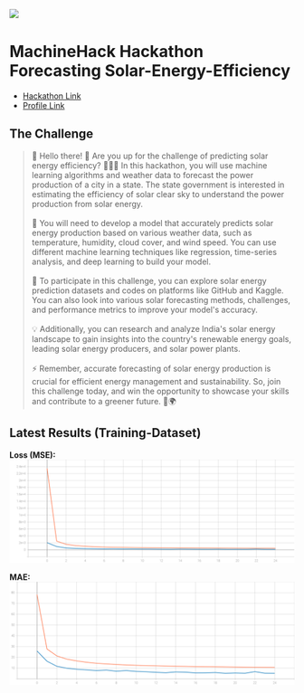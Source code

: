 ![](https://images.pexels.com/photos/159397/solar-panel-array-power-sun-electricity-159397.jpeg?auto=compress&cs=tinysrgb&w=1260&h=750&dpr=2)
# MachineHack Hackathon<br>Forecasting Solar-Energy-Efficiency
- [Hackathon Link](https://machinehack.com/hackathons/forecasting_solar_energy_efficiency_engage_in_the_challenge_and_win/overview)
- [Profile Link]()
## The Challenge
> 👋 Hello there! 👀 Are you up for the challenge of predicting solar energy efficiency? 🔮💡🌞 In this hackathon, you will use machine learning algorithms and weather data to forecast the power production of a city in a state. The state government is interested in estimating the efficiency of solar clear sky to understand the power production from solar energy.<br><br>
🧐 You will need to develop a model that accurately predicts solar energy production based on various weather data, such as temperature, humidity, cloud cover, and wind speed. You can use different machine learning techniques like regression, time-series analysis, and deep learning to build your model.<br><br>
🔎 To participate in this challenge, you can explore solar energy prediction datasets and codes on platforms like GitHub and Kaggle. You can also look into various solar forecasting methods, challenges, and performance metrics to improve your model's accuracy.<br><br>
💡 Additionally, you can research and analyze India's solar energy landscape to gain insights into the country's renewable energy goals, leading solar energy producers, and solar power plants.<br><br>
⚡️ Remember, accurate forecasting of solar energy production is crucial for efficient energy management and sustainability. So, join this challenge today, and win the opportunity to showcase your skills and contribute to a greener future. 🌿🌍
## Latest Results (Training-Dataset)
<b>Loss (MSE):</b><br>
![](./docs/epoch_loss.svg)

<b>MAE:</b><br>
![](./docs/epoch_mae.svg)